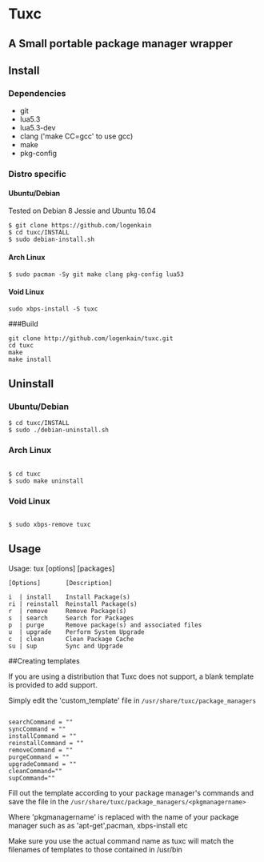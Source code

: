 # Tuxc
## A Small portable package manager wrapper  




  
## Install  
### Dependencies  

* git
* lua5.3
* lua5.3-dev
* clang ('make CC=gcc' to use gcc)
* make
* pkg-config

### Distro specific

#### Ubuntu/Debian  


Tested on Debian 8 Jessie and Ubuntu 16.04  

```
$ git clone https://github.com/logenkain
$ cd tuxc/INSTALL
$ sudo debian-install.sh

```  

#### Arch Linux  

```
$ sudo pacman -Sy git make clang pkg-config lua53

```  

#### Void Linux  

```  
sudo xbps-install -S tuxc 

```

###Build
```  
git clone http://github.com/logenkain/tuxc.git  
cd tuxc  
make  
make install  
```    

## Uninstall  

### Ubuntu/Debian

```
$ cd tuxc/INSTALL
$ sudo ./debian-uninstall.sh

```

### Arch Linux  

```

$ cd tuxc
$ sudo make uninstall

```  

### Void Linux  

```

$ sudo xbps-remove tuxc

```




## Usage  


Usage: tux [options] [packages]

	[Options]       [Description]

	i  | install    Install Package(s)
	ri | reinstall  Reinstall Package(s)
	r  | remove     Remove Package(s)
	s  | search     Search for Packages
	p  | purge      Remove package(s) and associated files
	u  | upgrade    Perform System Upgrade
	c  | clean      Clean Package Cache
	su | sup        Sync and Upgrade  
	
##Creating templates  

If you are using a distribution that Tuxc does not support, a blank template is provided to add support.  

Simply edit the 'custom_template' file in ```/usr/share/tuxc/package_managers```  


```  

searchCommand = ""  
syncCommand = ""  
installCommand = ""  
reinstallCommand = ""  
removeCommand = ""  
purgeCommand = ""  
upgradeCommand = ""  
cleanCommand=""  
supCommand=""
```  

Fill out the template according to your package manager's commands and save the file in the ```/usr/share/tuxc/package_managers/<pkgmanagername>```  

Where 'pkgmanagername' is replaced with the name of your package manager such as as 'apt-get',pacman, xbps-install etc  

Make sure you use the actual command name as tuxc will match the filenames of templates to those contained in /usr/bin
